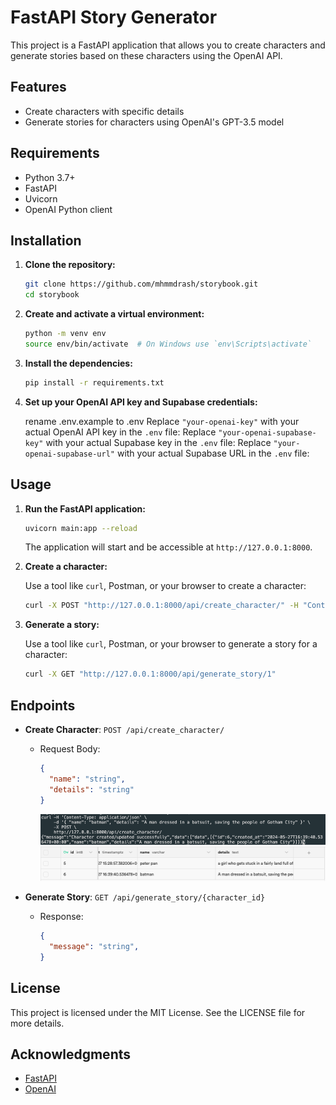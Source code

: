 # FastAPI Story Generator

This project is a FastAPI application that allows you to create characters and generate stories based on these characters using the OpenAI API.

## Features

- Create characters with specific details
- Generate stories for characters using OpenAI's GPT-3.5 model

## Requirements

- Python 3.7+
- FastAPI
- Uvicorn
- OpenAI Python client

## Installation

1. **Clone the repository:**

    ```bash
    git clone https://github.com/mhmmdrash/storybook.git
    cd storybook
    ```

2. **Create and activate a virtual environment:**

    ```bash
    python -m venv env
    source env/bin/activate  # On Windows use `env\Scripts\activate`
    ```

3. **Install the dependencies:**

    ```bash
    pip install -r requirements.txt
    ```

4. **Set up your OpenAI API key and Supabase credentials:**

    rename .env.example to .env
    Replace `"your-openai-key"` with your actual OpenAI API key in the `.env` file:
    Replace `"your-openai-supabase-key"` with your actual Supabase key in the `.env` file:
    Replace `"your-openai-supabase-url"` with your actual Supabase URL in the `.env` file:

## Usage

1. **Run the FastAPI application:**

    ```bash
    uvicorn main:app --reload
    ```

    The application will start and be accessible at `http://127.0.0.1:8000`.

2. **Create a character:**

    Use a tool like `curl`, Postman, or your browser to create a character:

    ```bash
    curl -X POST "http://127.0.0.1:8000/api/create_character/" -H "Content-Type: application/json" -d '{"name": "Batman", "details": "A man dressed in a batsuit, saving the people of Gotham City"}'
    ```

3. **Generate a story:**

    Use a tool like `curl`, Postman, or your browser to generate a story for a character:

    ```bash
    curl -X GET "http://127.0.0.1:8000/api/generate_story/1"
    ```

## Endpoints

- **Create Character**: `POST /api/create_character/`
  - Request Body:
    ```json
    {
      "name": "string",
      "details": "string"
    }
    ```
    ![post-response](./responses/post-response.png)
    ![supabase-screenchot](./responses/supabase-ss.png)

- **Generate Story**: `GET /api/generate_story/{character_id}`
  - Response:
    ```json
    {
      "message": "string",
    }
    ```

## License

This project is licensed under the MIT License. See the LICENSE file for more details.

## Acknowledgments

- [FastAPI](https://fastapi.tiangolo.com/)
- [OpenAI](https://www.openai.com/)

